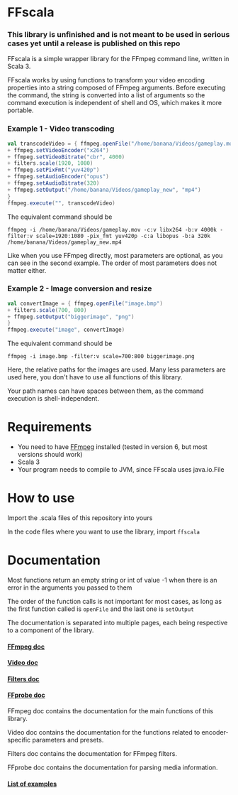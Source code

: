 # FFscala
### This library is unfinished and is not meant to be used in serious cases yet until a release is published on this repo

FFscala is a simple wrapper library for the FFmpeg command line, written in Scala 3.

FFscala works by using functions to transform your video encoding properties into a string composed of FFmpeg arguments. Before executing the command, the string is converted into a list of arguments so the command execution is independent of shell and OS, which makes it more portable.

### Example 1 - Video transcoding
```scala
val transcodeVideo = { ffmpeg.openFile("/home/banana/Videos/gameplay.mov")
+ ffmpeg.setVideoEncoder("x264")
+ ffmpeg.setVideoBitrate("cbr", 4000)
+ filters.scale(1920, 1080)
+ ffmpeg.setPixFmt("yuv420p")
+ ffmpeg.setAudioEncoder("opus")
+ ffmpeg.setAudioBitrate(320)
+ ffmpeg.setOutput("/home/banana/Videos/gameplay_new", "mp4")
}
ffmpeg.execute("", transcodeVideo)
```

The equivalent command should be
```
ffmpeg -i /home/banana/Videos/gameplay.mov -c:v libx264 -b:v 4000k -filter:v scale=1920:1080 -pix_fmt yuv420p -c:a libopus -b:a 320k /home/banana/Videos/gameplay_new.mp4
```
Like when you use FFmpeg directly, most parameters are optional, as you can see in the second example. The order of most parameters does not matter either.

### Example 2 - Image conversion and resize
```scala
val convertImage = { ffmpeg.openFile("image.bmp")
+ filters.scale(700, 800)
+ ffmpeg.setOutput("biggerimage", "png")
}
ffmpeg.execute("image", convertImage)
```
The equivalent command should be
```
ffmpeg -i image.bmp -filter:v scale=700:800 biggerimage.png
```
Here, the relative paths for the images are used. Many less parameters are used here, you don't have to use all functions of this library.

Your path names can have spaces between them, as the command execution is shell-independent.

# Requirements

* You need to have [FFmpeg](https://ffmpeg.org/) installed (tested in version 6, but most versions should work)
* Scala 3
* Your program needs to compile to JVM, since FFscala uses java.io.File

# How to use

Import the .scala files of this repository into yours

In the code files where you want to use the library, import ```ffscala```

# Documentation
Most functions return an empty string or int of value -1 when there is an error in the arguments you passed to them

The order of the function calls is not important for most cases, as long as the first function called is ```openFile``` and the last one is ```setOutput```

The documentation is separated into multiple pages, each being respective to a component of the library.

#### [FFmpeg doc](https://github.com/spacebanana420/ffscala/blob/main/docs/ffmpeg.md)
#### [Video doc](https://github.com/spacebanana420/ffscala/blob/main/docs/video.md)
#### [Filters doc](https://github.com/spacebanana420/ffscala/blob/main/docs/filters.md)
#### [FFprobe doc](https://github.com/spacebanana420/ffscala/blob/main/docs/ffprobe.md)

FFmpeg doc contains the documentation for the main functions of this library.

Video doc contains the documentation for the functions related to encoder-specific parameters and presets.

Filters doc contains the documentation for FFmpeg filters.

FFprobe doc contains the documentation for parsing media information.

#### [List of examples](https://github.com/spacebanana420/ffscala/blob/main/docs/examples.md)
